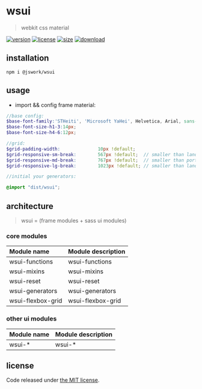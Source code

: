 # wsui
> webkit css material

[![version][version-image]][version-url]
[![license][license-image]][license-url]
[![size][size-image]][size-url]
[![download][download-image]][download-url]

## installation
```shell
npm i @jswork/wsui
```

## usage
+ import && config frame material:
```scss
//base config:
$base-font-family:'STHeiti', 'Microsoft YaHei', Helvetica, Arial, sans-serif;
$base-font-size-h1-3:14px;
$base-font-size-h4-6:12px;

//grid:
$grid-padding-width:              10px !default;
$grid-responsive-sm-break:        567px !default;  // smaller than landscape phone
$grid-responsive-md-break:        767px !default;  // smaller than portrait tablet
$grid-responsive-lg-break:        1023px !default; // smaller than landscape tablet

//initial your generators:

@import "dist/wsui";
```
## architecture
> wsui = (frame modules + sass ui modules)

### core modules
| Module name       | Module description |
| :---------------- | :----------------- |
| wsui-functions    | wsui-functions     |
| wsui-mixins       | wsui-mixins        |
| wsui-reset        | wsui-reset         |
| wsui-generators   | wsui-generators    |
| wsui-flexbox-grid | wsui-flexbox-grid  |


### other ui modules
| Module name | Module description |
| :---------- | :----------------- |
| wsui-*      | wsui-*             |


## license
Code released under [the MIT license](https://github.com/afeiship/wsui/blob/master/LICENSE.txt).

[version-image]: https://img.shields.io/npm/v/@jswork/wsui
[version-url]: https://npmjs.org/package/@jswork/wsui

[license-image]: https://img.shields.io/npm/l/@jswork/wsui
[license-url]: https://github.com/afeiship/wsui/blob/master/LICENSE.txt

[size-image]: https://img.shields.io/bundlephobia/minzip/@jswork/wsui
[size-url]: https://github.com/afeiship/wsui/blob/master/dist/wsui.min.js

[download-image]: https://img.shields.io/npm/dm/@jswork/wsui
[download-url]: https://www.npmjs.com/package/@jswork/wsui
